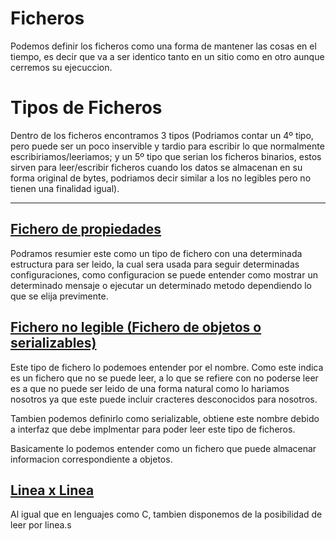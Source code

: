 # Ficheros
Podemos definir los ficheros como una forma de mantener las cosas en el tiempo, es decir que va a ser identico tanto en un sitio como en otro aunque cerremos su ejecuccion.

# Tipos de Ficheros
Dentro de los ficheros encontramos 3 tipos (Podriamos contar un 4º tipo, pero puede ser un poco inservible y tardio para escribir lo que normalmente escribiriamos/leeriamos; y un 5º tipo que serian los ficheros binarios, estos sirven para leer/escribir ficheros cuando los datos se almacenan en su forma original de bytes, podriamos decir similar a los no legibles pero no tienen una finalidad igual).

---

## [Fichero de propiedades](./Objetos)
Podramos resumier este como un tipo de fichero con una determinada estructura para ser leido, la cual sera usada para seguir determinadas configuraciones, como configuracion se puede entender como mostrar un determinado mensaje o ejecutar un determinado metodo dependiendo lo que se elija previmente.

## [Fichero no legible (Fichero de objetos o serializables)](./Objetos)
Este tipo de fichero lo podemoes entender por el nombre. Como este indica es un fichero que no se puede leer, a lo que se refiere con no poderse leer es a que no puede ser leido de una forma natural como lo hariamos nosotros ya que este puede incluir cracteres desconocidos para nosotros.

Tambien podemos definirlo como serializable, obtiene este nombre debido a interfaz que debe implmentar para poder leer este tipo de ficheros.

Basicamente lo podemos entender como un fichero que puede almacenar informacion correspondiente a objetos.

## [Linea x Linea](./Objetos)
Al igual que en lenguajes como C, tambien disponemos de la posibilidad de leer por linea.s